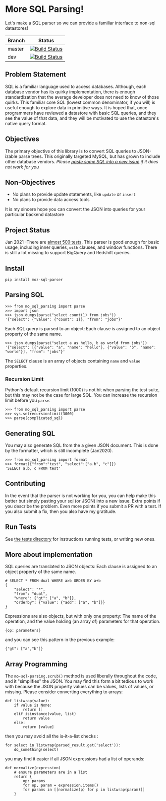 # More SQL Parsing!

Let's make a SQL parser so we can provide a familiar interface to non-sql datastores!


|Branch      |Status   |
|------------|---------|
|master      | [![Build Status](https://travis-ci.org/klahnakoski/mo-sql-parsing.svg?branch=master)](https://travis-ci.org/klahnakoski/mo-sql-parsing) |
|dev         | [![Build Status](https://travis-ci.org/klahnakoski/mo-sql-parsing.svg?branch=dev)](https://travis-ci.org/klahnakoski/mo-sql-parsing)    |


## Problem Statement

SQL is a familiar language used to access databases. Although, each database vendor has its quirky implementation, there is enough standardization that the average developer does not need to know of those quirks. This familiar core SQL (lowest common denominator, if you will) is useful enough to explore data in primitive ways. It is hoped that, once programmers have reviewed a datastore with basic SQL queries, and they see the value of that data, and they will be motivated to use the datastore's native query format.

## Objectives

The primary objective of this library is to convert SQL queries to JSON-izable parse trees. This originally targeted MySQL, but has grown to include other database vendors. *Please [paste some SQL into a new issue](https://github.com/klahnakoski/mo-sql-parsing/issues) if it does not work for you*

## Non-Objectives 

* No plans to provide update statements, like `update` or `insert`
* No plans to provide data access tools 

It is my sincere hope you can convert the JSON into queries for your particular backend datastore  

## Project Status

Jan 2021 -There are [almost 500 tests](https://github.com/klahnakoski/mo-sql-parsing/tree/dev/tests). This parser is good enough for basic usage, including inner queries, `with` clauses, and window functions.  There is still a lot missing to support BigQuery and Redshift queries.  

## Install

    pip install moz-sql-parser

## Parsing SQL

    >>> from mo_sql_parsing import parse
    >>> import json
    >>> json.dumps(parse("select count(1) from jobs"))
    '{"select": {"value": {"count": 1}}, "from": "jobs"}'
    
Each SQL query is parsed to an object: Each clause is assigned to an object property of the same name. 

    >>> json.dumps(parse("select a as hello, b as world from jobs"))
    '{"select": [{"value": "a", "name": "hello"}, {"value": "b", "name": "world"}], "from": "jobs"}'

The `SELECT` clause is an array of objects containing `name` and `value` properties. 

### Recursion Limit 

Python's default recursion limit (1000) is not hit when parsing the test suite, but this may not be the case for large SQL. You can increase the recursion limit before you `parse`:

    >>> from mo_sql_parsing import parse
    >>> sys.setrecursionlimit(3000)
    >>> parse(complicated_sql)


## Generating SQL

You may also generate SQL from the a given JSON document. This is done by the formatter, which is still incomplete (Jan2020).

    >>> from mo_sql_parsing import format
    >>> format({"from":"test", "select":["a.b", "c"]})
    'SELECT a.b, c FROM test'

## Contributing

In the event that the parser is not working for you, you can help make this better but simply pasting your sql (or JSON) into a new issue. Extra points if you describe the problem. Even more points if you submit a PR with a test.  If you also submit a fix, then you also have my gratitude. 


## Run Tests

See [the tests directory](https://github.com/klahnakoski/mo-sql-parsing/tree/dev/tests) for instructions running tests, or writing new ones.

## More about implementation

SQL queries are translated to JSON objects: Each clause is assigned to an object property of the same name.

    
    # SELECT * FROM dual WHERE a>b ORDER BY a+b
    {
        "select": "*", 
        "from": "dual", 
        "where": {"gt": ["a", "b"]}, 
        "orderby": {"value": {"add": ["a", "b"]}}
    }
        
Expressions are also objects, but with only one property: The name of the operation, and the value holding (an array of) parameters for that operation. 

    {op: parameters}

and you can see this pattern in the previous example:

    {"gt": ["a","b"]}
    
## Array Programming

The `mo-sql-parsing.scrub()` method is used liberally throughout the code, and it "simplifies" the JSON.  You may find this form a bit tedious to work with because the JSON property values can be values, lists of values, or missing.  Please consider converting everything to arrays: 


```
def listwrap(value):
    if value is None:
        return []
    elif isinstance(value, list)
        return value
    else:
        return [value]
```  

then you may avoid all the is-it-a-list checks :

```
for select in listwrap(parsed_result.get('select')):
    do_something(select)
```

you may find it easier if all JSON expressions had a list of operands:

```
def normalize(expression)
    # ensure parameters are in a list
    return {
        op: params
        for op, param = expression.items()
        for params in [[normalize(p) for p in listwrap(param)]]
    }
```

